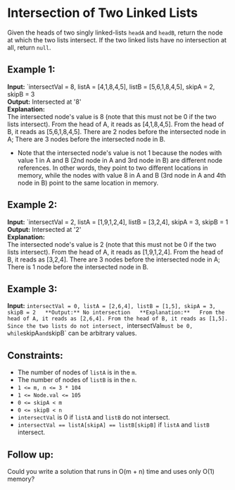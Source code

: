 # Intersection of Two Linked Lists

Given the heads of two singly linked-lists `headA` and `headB`, return the node at which the two lists intersect. If the two linked lists have no intersection at all, return `null`.

## Example 1:

**Input:** `intersectVal = 8, listA = [4,1,8,4,5], listB = [5,6,1,8,4,5], skipA = 2, skipB = 3  
**Output:** Intersected at '8'  
**Explanation:**  
The intersected node's value is 8 (note that this must not be 0 if the two lists intersect).
From the head of A, it reads as [4,1,8,4,5]. From the head of B, it reads as [5,6,1,8,4,5]. There are 2 nodes before the intersected node in A; There are 3 nodes before the intersected node in B.
- Note that the intersected node's value is not 1 because the nodes with value 1 in A and B (2nd node in A and 3rd node in B) are different node references. In other words, they point to two different locations in memory, while the nodes with value 8 in A and B (3rd node in A and 4th node in B) point to the same location in memory.

## Example 2:

**Input:** `intersectVal = 2, listA = [1,9,1,2,4], listB = [3,2,4], skipA = 3, skipB = 1  
**Output:** Intersected at '2'  
**Explanation:**  
The intersected node's value is 2 (note that this must not be 0 if the two lists intersect).
From the head of A, it reads as [1,9,1,2,4]. From the head of B, it reads as [3,2,4]. There are 3 nodes before the intersected node in A; There is 1 node before the intersected node in B.

## Example 3:

**Input:** `intersectVal = 0, listA = [2,6,4], listB = [1,5], skipA = 3, skipB = 2  
**Output:** No intersection  
**Explanation:**  
From the head of A, it reads as [2,6,4]. From the head of B, it reads as [1,5]. Since the two lists do not intersect, `intersectVal` must be 0, while `skipA` and `skipB` can be arbitrary values.

## Constraints:

- The number of nodes of `listA` is in the `m`.
- The number of nodes of `listB` is in the `n`.
- `1 <= m, n <= 3 * 104`
- `1 <= Node.val <= 105`
- `0 <= skipA < m`
- `0 <= skipB < n`
- `intersectVal` is 0 if `listA` and `listB` do not intersect.
- `intersectVal == listA[skipA] == listB[skipB]` if `listA` and `listB` intersect.

## Follow up:

Could you write a solution that runs in O(m + n) time and uses only O(1) memory?
